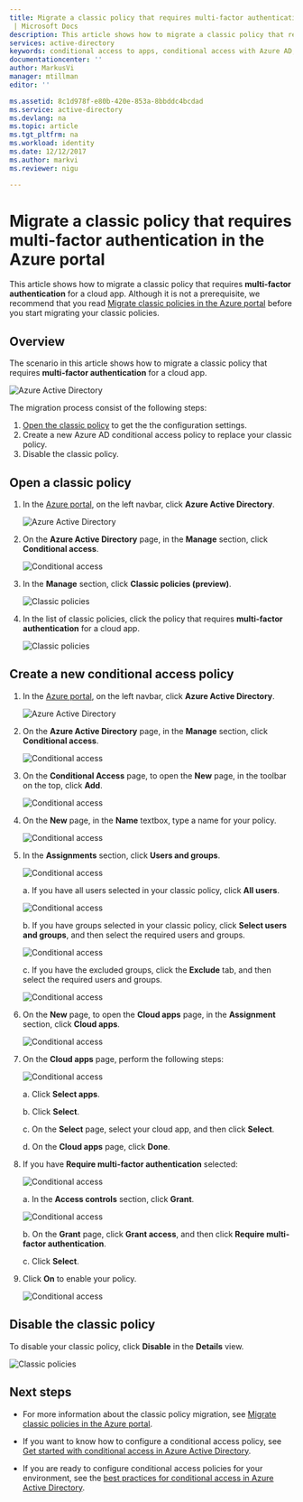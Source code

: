 ```yaml
---
title: Migrate a classic policy that requires multi-factor authentication in the Azure portal 
 | Microsoft Docs
description: This article shows how to migrate a classic policy that requires multi-factor authentication in the Azure portal.
services: active-directory
keywords: conditional access to apps, conditional access with Azure AD, secure access to company resources, conditional access policies
documentationcenter: ''
author: MarkusVi
manager: mtillman
editor: ''

ms.assetid: 8c1d978f-e80b-420e-853a-8bbddc4bcdad
ms.service: active-directory
ms.devlang: na
ms.topic: article
ms.tgt_pltfrm: na
ms.workload: identity
ms.date: 12/12/2017
ms.author: markvi
ms.reviewer: nigu

---
```

# Migrate a classic policy that requires multi-factor authentication in the Azure portal 

This article shows how to migrate a classic policy that requires **multi-factor authentication** for a cloud app. Although it is not a prerequisite, we recommend that you read [Migrate classic policies in the Azure portal](active-directory-conditional-access-migration.md) before you start migrating your classic policies.


 
## Overview 

The scenario in this article shows how to migrate a classic policy that requires **multi-factor authentication** for a cloud app. 

![Azure Active Directory](./media/active-directory-conditional-access-migration/33.png)


The migration process consist of the following steps:

1. [Open the classic policy](#open-a-classic-policy) to get the the configuration settings.
2. Create a new Azure AD conditional access policy to replace your classic policy. 
3. Disable the classic policy.



## Open a classic policy

1. In the [Azure portal](https://portal.azure.com), on the left navbar, click **Azure Active Directory**.

    ![Azure Active Directory](./media/active-directory-conditional-access-migration-mfa/01.png)

2. On the **Azure Active Directory** page, in the **Manage** section, click **Conditional access**.

    ![Conditional access](./media/active-directory-conditional-access-migration-mfa/02.png)

3. In the **Manage** section, click **Classic policies (preview)**.

    ![Classic policies](./media/active-directory-conditional-access-migration-mfa/12.png)

4. In the list of classic policies, click the policy that requires **multi-factor authentication** for a cloud app.

    ![Classic policies](./media/active-directory-conditional-access-migration-mfa/13.png)


## Create a new conditional access policy


1. In the [Azure portal](https://portal.azure.com), on the left navbar, click **Azure Active Directory**.

    ![Azure Active Directory](./media/active-directory-conditional-access-migration/01.png)

2. On the **Azure Active Directory** page, in the **Manage** section, click **Conditional access**.

    ![Conditional access](./media/active-directory-conditional-access-migration/02.png)



3. On the **Conditional Access** page, to open the **New** page, in the toolbar on the top, click **Add**.

    ![Conditional access](./media/active-directory-conditional-access-migration/03.png)

4. On the **New** page, in the **Name** textbox, type a name for your policy.

    ![Conditional access](./media/active-directory-conditional-access-migration/29.png)

5. In the **Assignments** section, click **Users and groups**.

    ![Conditional access](./media/active-directory-conditional-access-migration/05.png)

    a. If you have all users selected in your classic policy, click **All users**. 

    ![Conditional access](./media/active-directory-conditional-access-migration/35.png)

    b. If you have groups selected in your classic policy, click **Select users and groups**, and then select the required users and groups.

    ![Conditional access](./media/active-directory-conditional-access-migration/36.png)

    c. If you have the excluded groups, click the **Exclude** tab, and then select the required users and groups. 

    ![Conditional access](./media/active-directory-conditional-access-migration/37.png)

6. On the **New** page, to open the **Cloud apps** page, in the **Assignment** section, click **Cloud apps**.

    ![Conditional access](./media/active-directory-conditional-access-azure-portal-get-started/07.png)

8. On the **Cloud apps** page, perform the following steps:

    ![Conditional access](./media/active-directory-conditional-access-migration/08.png)

    a. Click **Select apps**.

    b. Click **Select**.

    c. On the **Select** page, select your cloud app, and then click **Select**.

    d. On the **Cloud apps** page, click **Done**.



9. If you have **Require multi-factor authentication** selected:

    ![Conditional access](./media/active-directory-conditional-access-migration/26.png)

    a. In the **Access controls** section, click **Grant**.

    ![Conditional access](./media/active-directory-conditional-access-migration/27.png)

    b. On the **Grant** page, click **Grant access**, and then click **Require multi-factor authentication**.

    c. Click **Select**.


10. Click **On** to enable your policy.

    ![Conditional access](./media/active-directory-conditional-access-migration/30.png)



## Disable the classic policy

To disable your classic policy, click **Disable** in the **Details** view.

![Classic policies](./media/active-directory-conditional-access-migration-mfa/14.png)



## Next steps

- For more information about the classic policy migration, see [Migrate classic policies in the Azure portal](active-directory-conditional-access-migration.md).


- If you want to know how to configure a conditional access policy, see [Get started with conditional access in Azure Active Directory](active-directory-conditional-access-azure-portal-get-started.md).

- If you are ready to configure conditional access policies for your environment, see the [best practices for conditional access in Azure Active Directory](active-directory-conditional-access-best-practices.md). 
